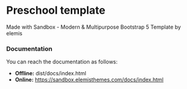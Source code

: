 # Preschool template
Made with Sandbox - Modern & Multipurpose Bootstrap 5 Template by elemis

### Documentation
You can reach the documentation as follows:
- **Offline:** dist/docs/index.html
- **Online:** https://sandbox.elemisthemes.com/docs/index.html